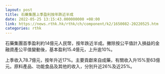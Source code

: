 ```yaml
---
layout: post
title: 石藥集團上季盈利按年跌近半成
date: 2022-05-25 13:15:43.000000000 +08:00
link: https://news.rthk.hk/rthk/ch/component/k2/1650082-20220525.htm
categories: rthk
---
```


石藥集團首季盈利約14億元人民幣，按年跌近半成。撇除按公平值計入損益的金融資產公平值變動後，基本盈利15.4億元，上升逾10%。

上季收入78.7億元，按年升近17%。主要貢獻來自成藥，有關收入升15%至63億元。原料產品、功能食品及其他的收入，分別升近26%及近25%。
